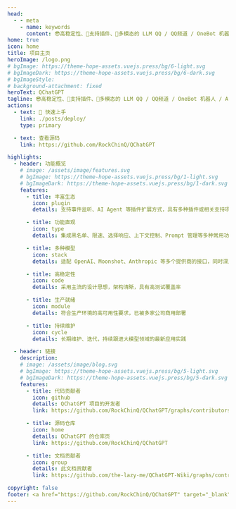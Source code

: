```yaml
---
head:
  - - meta
    - name: keywords
      content: 😎高稳定性、🧩支持插件、🦄多模态的 LLM QQ / QQ频道 / OneBot 机器人 / Agent 平台
home: true
icon: home
title: 项目主页
heroImage: /logo.png
# bgImage: https://theme-hope-assets.vuejs.press/bg/6-light.svg
# bgImageDark: https://theme-hope-assets.vuejs.press/bg/6-dark.svg
# bgImageStyle:
# background-attachment: fixed
heroText: QChatGPT
tagline: 😎高稳定性、🧩支持插件、🦄多模态的 LLM QQ / QQ频道 / OneBot 机器人 / Agent 平台
actions:
  - text: 🚀 快速上手
    link: ./posts/deploy/
    type: primary

  - text: 查看源码
    link: https://github.com/RockChinQ/QChatGPT

highlights:
  - header: 功能概览
    # image: /assets/image/features.svg
    # bgImage: https://theme-hope-assets.vuejs.press/bg/1-light.svg
    # bgImageDark: https://theme-hope-assets.vuejs.press/bg/1-dark.svg
    features:
      - title: 丰富生态
        icon: plugin
        details: 支持事件监听、AI Agent 等插件扩展方式，具有多种插件或相关支持项目

      - title: 功能直观
        icon: type
        details: 集成黑名单、限速、选择响应、上下文控制、Prompt 管理等多种常用功能

      - title: 多种模型
        icon: stack
        details: 适配 OpenAI、Moonshot、Anthropic 等多个提供商的接口，同时深度支持 OneAPI

      - title: 高稳定性
        icon: code
        details: 采用主流的设计思想，架构清晰，具有高测试覆盖率

      - title: 生产就绪
        icon: module
        details: 符合生产环境的高可用性要求，已被多家公司商用部署

      - title: 持续维护
        icon: cycle
        details: 长期维护、迭代，持续跟进大模型领域的最新应用实践

  - header: 链接
    description:
    # image: /assets/image/blog.svg
    # bgImage: https://theme-hope-assets.vuejs.press/bg/5-light.svg
    # bgImageDark: https://theme-hope-assets.vuejs.press/bg/5-dark.svg
    features:
      - title: 代码贡献者
        icon: github
        details: QChatGPT 项目的开发者
        link: https://github.com/RockChinQ/QChatGPT/graphs/contributors

      - title: 源码仓库
        icon: home
        details: QChatGPT 的仓库页
        link: https://github.com/RockChinQ/QChatGPT

      - title: 文档贡献者
        icon: group
        details: 此文档贡献者
        link: https://github.com/the-lazy-me/QChatGPT-Wiki/graphs/contributors

copyright: false
footer: <a href="https://github.com/RockChinQ/QChatGPT" target="_blank">QChatGPT</a> 项目的Wiki页&nbsp;&nbsp;|&nbsp;&nbsp;MIT 协议, 版权所有 © 2023-present Lazy  <br/> <br/> <a href="http://beian.miit.gov.cn/" target="_blank" rel="nofollow noopener">津 ICP 备 2023007711 号</a>&nbsp;&nbsp;<a href="http://www.beian.gov.cn/portal/registerSystemInfo?recordcode=12011102001610" rel="nofollow noopener" class="beian-police" target="_blank">津公网安备12011102001610号</a>
---
```

